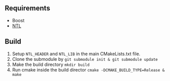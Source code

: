 ## Requirements
* Boost
* [NTL](http://www.shoup.net/ntl/)

## Build
1. Setup `NTL_HEADER` and `NTL_LIB` in the main CMakeLists.txt file.
2. Clone the submodule by `git submodule init & git submodule update`
3. Make the build directory `mkdir build`
4. Run cmake inside the build director `cmake -DCMAKE_BUILD_TYPE=Release & make`
